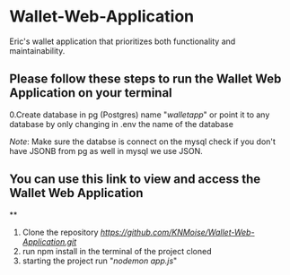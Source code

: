 # Wallet-Web-Application

Eric's wallet application that prioritizes both functionality and maintainability.

## Please follow these steps to run the Wallet Web Application on your terminal

0.Create database in pg (Postgres) name "_walletapp_" or point it to any database by only changing in .env the name of the database

_Note_: Make sure the databse is connect on the mysql check if you don't have JSONB from pg as well in mysql we use JSON.

## You can use this link to view and access the Wallet Web Application

\*\*

1. Clone the repository *https://github.com/KNMoise/Wallet-Web-Application.git*
2. run npm install in the terminal of the project cloned
3. starting the project run "_nodemon app.js_"
